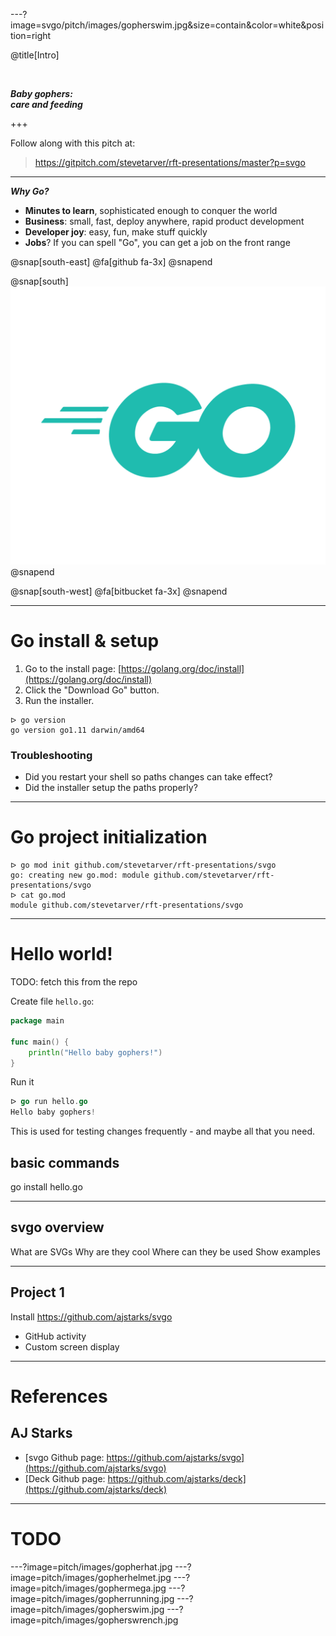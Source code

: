 ---?image=svgo/pitch/images/gopherswim.jpg&size=contain&color=white&position=right

@title[Intro]

<br/>

**_Baby gophers:_**
<br/>
**_care and feeding_**

+++

Follow along with this pitch at: 

> https://gitpitch.com/stevetarver/rft-presentations/master?p=svgo

---

**_Why Go?_**

- **Minutes to learn**, sophisticated enough to conquer the world
- **Business**: small, fast, deploy anywhere, rapid product development
- **Developer joy**: easy, fun, make stuff quickly
- **Jobs**? If you can spell "Go", you can get a job on the front range

@snap[south-east]
@fa[github fa-3x]
@snapend

@snap[south]
![golang](svgo/pitch/images/Go-Logo/PNG/Go-Logo_Aqua.png)
@snapend

@snap[south-west]
@fa[bitbucket fa-3x]
@snapend

---

# Go install & setup

1. Go to the install page: [https://golang.org/doc/install](https://golang.org/doc/install)
1. Click the "Download Go" button.
1. Run the installer.

```
ᐅ go version
go version go1.11 darwin/amd64
```

### Troubleshooting

* Did you restart your shell so paths changes can take effect?
* Did the installer setup the paths properly?

---

# Go project initialization

```
ᐅ go mod init github.com/stevetarver/rft-presentations/svgo
go: creating new go.mod: module github.com/stevetarver/rft-presentations/svgo
ᐅ cat go.mod
module github.com/stevetarver/rft-presentations/svgo
```

---

# Hello world!

TODO: fetch this from the repo

Create file `hello.go`:

```go
package main

func main() {
	println("Hello baby gophers!")
}
```

Run it

```go
ᐅ go run hello.go
Hello baby gophers!
```

This is used for testing changes frequently - and maybe all that you need.


## basic commands

go install hello.go

---

## svgo overview

What are SVGs
Why are they cool
Where can they be used
Show examples

---

## Project 1

Install https://github.com/ajstarks/svgo

* GitHub activity
* Custom screen display

---

# References

## AJ Starks

* [svgo Github page: https://github.com/ajstarks/svgo](https://github.com/ajstarks/svgo)
* [Deck Github page: https://github.com/ajstarks/deck](https://github.com/ajstarks/deck)


---

# TODO

---?image=pitch/images/gopherhat.jpg
---?image=pitch/images/gopherhelmet.jpg
---?image=pitch/images/gophermega.jpg
---?image=pitch/images/gopherrunning.jpg
---?image=pitch/images/gopherswim.jpg
---?image=pitch/images/gopherswrench.jpg
